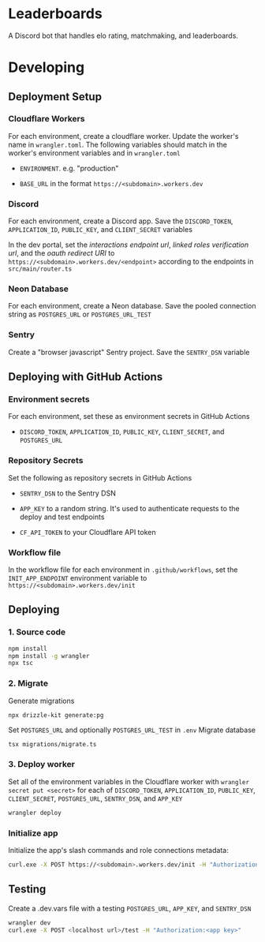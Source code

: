 # Leaderboards

A Discord bot that handles elo rating, matchmaking, and leaderboards.

# Developing

## Deployment Setup

### Cloudflare Workers

For each environment, create a cloudflare worker. Update the worker's name in `wrangler.toml`. The following variables should match in the worker's environment variables and in `wrangler.toml`

- `ENVIRONMENT`. e.g. "production"

- `BASE_URL` in the format `https://<subdomain>.workers.dev`

### Discord

For each environment, create a Discord app. Save the `DISCORD_TOKEN`, `APPLICATION_ID`, `PUBLIC_KEY`, and `CLIENT_SECRET` variables

In the dev portal, set the _interactions endpoint url_, _linked roles verification url_, and the _oauth redirect URI_ to `https://<subdomain>.workers.dev/<endpoint>` according to the endpoints in `src/main/router.ts`

### Neon Database

For each environment, create a Neon database. Save the pooled connection string as `POSTGRES_URL` or `POSTGRES_URL_TEST`

### Sentry

Create a "browser javascript" Sentry project. Save the `SENTRY_DSN` variable

## Deploying with GitHub Actions

### Environment secrets

For each environment, set these as environment secrets in GitHub Actions

- `DISCORD_TOKEN`, `APPLICATION_ID`, `PUBLIC_KEY`, `CLIENT_SECRET`, and `POSTGRES_URL`

### Repository Secrets

Set the following as repository secrets in GitHub Actions

- `SENTRY_DSN` to the Sentry DSN

- `APP_KEY` to a random string. It's used to authenticate requests to the deploy and test endpoints

- `CF_API_TOKEN` to your Cloudflare API token

### Workflow file

In the workflow file for each environment in `.github/workflows`, set the `INIT_APP_ENDPOINT` environment variable to `https://<subdomain>.workers.dev/init`

## Deploying

### 1. Source code

```bash
npm install
npm install -g wrangler
npx tsc
```

### 2. Migrate

Generate migrations

```
npx drizzle-kit generate:pg
```

Set `POSTGRES_URL` and optionally `POSTGRES_URL_TEST` in `.env`
Migrate database

```bash
tsx migrations/migrate.ts
```

### 3. Deploy worker

Set all of the environment variables in the Cloudflare worker with `wrangler secret put <secret>` for each of `DISCORD_TOKEN`, `APPLICATION_ID`, `PUBLIC_KEY`, `CLIENT_SECRET`, `POSTGRES_URL`, `SENTRY_DSN`, and `APP_KEY`

```bash
wrangler deploy
```

### Initialize app

Initialize the app's slash commands and role connections metadata:

```bash
curl.exe -X POST https://<subdomain>.workers.dev/init -H "Authorization:<APP_KEY>"
```

## Testing

Create a .dev.vars file with a testing `POSTGRES_URL`, `APP_KEY`, and `SENTRY_DSN`

```bash
wrangler dev
curl.exe -X POST <localhost url>/test -H "Authorization:<app key>"
```

<!--

current total gzip size: 339.32 KiB

-->
